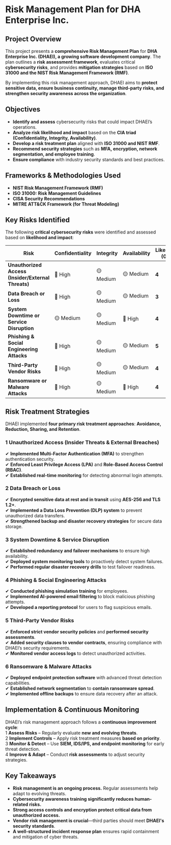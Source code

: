# Risk Management Plan for DHA Enterprise Inc.  

## Project Overview  
This project presents a **comprehensive Risk Management Plan** for **DHA Enterprise Inc. (DHAEI), a growing software development company**. The plan outlines a **risk assessment framework**, evaluates critical **cybersecurity risks**, and provides **mitigation strategies** based on **ISO 31000 and the NIST Risk Management Framework (RMF)**.  

By implementing this risk management approach, DHAEI aims to **protect sensitive data, ensure business continuity, manage third-party risks, and strengthen security awareness across the organization**.  

## Objectives  
- **Identify and assess** cybersecurity risks that could impact DHAEI’s operations.  
- **Analyze risk likelihood and impact** based on the **CIA triad (Confidentiality, Integrity, Availability)**.  
- **Develop a risk treatment plan** aligned with **ISO 31000 and NIST RMF**.  
- **Recommend security strategies** such as **MFA, encryption, network segmentation, and employee training**.  
- **Ensure compliance** with industry security standards and best practices.  

## Frameworks & Methodologies Used  
- **NIST Risk Management Framework (RMF)**  
- **ISO 31000: Risk Management Guidelines**  
- **CISA Security Recommendations**  
- **MITRE ATT&CK Framework (for Threat Modeling)**  

## Key Risks Identified  
The following **critical cybersecurity risks** were identified and assessed based on **likelihood and impact**:  

| **Risk**                           | **Confidentiality** | **Integrity** | **Availability** | **Likelihood (0-5)** | **Impact (0-10)** |  
|------------------------------------|--------------------|--------------|----------------|------------------|---------------|  
| **Unauthorized Access (Insider/External Threats)** | 🔴 High | 🟡 Medium | 🟡 Medium | **4** | **8** |  
| **Data Breach or Loss**            | 🔴 High | 🟡 Medium | 🟡 Medium | **3** | **9** |  
| **System Downtime or Service Disruption** | 🟡 Medium | 🟡 Medium | 🔴 High | **4** | **7** |  
| **Phishing & Social Engineering Attacks** | 🔴 High | 🟡 Medium | 🟡 Medium | **5** | **6** |  
| **Third-Party Vendor Risks**       | 🔴 High | 🟡 Medium | 🟡 Medium | **4** | **8** |  
| **Ransomware or Malware Attacks**  | 🔴 High | 🟡 Medium | 🔴 High | **4** | **9** |  

## Risk Treatment Strategies  
DHAEI implemented **four primary risk treatment approaches**: **Avoidance, Reduction, Sharing, and Retention**.  

### **1 Unauthorized Access (Insider Threats & External Breaches)**  
✔ **Implemented Multi-Factor Authentication (MFA)** to strengthen authentication security.  
✔ **Enforced Least Privilege Access (LPA)** and **Role-Based Access Control (RBAC)**.  
✔ **Established real-time monitoring** for detecting abnormal login attempts.  

### **2 Data Breach or Loss**  
✔ **Encrypted sensitive data at rest and in transit** using **AES-256 and TLS 1.2+**.  
✔ **Implemented a Data Loss Prevention (DLP) system** to prevent unauthorized data transfers.  
✔ **Strengthened backup and disaster recovery strategies** for secure data storage.  

### **3 System Downtime & Service Disruption**  
✔ **Established redundancy and failover mechanisms** to ensure high availability.  
✔ **Deployed system monitoring tools** to proactively detect system failures.  
✔ **Performed regular disaster recovery drills** to test failover readiness.  

### **4 Phishing & Social Engineering Attacks**  
✔ **Conducted phishing simulation training** for employees.  
✔ **Implemented AI-powered email filtering** to block malicious phishing attempts.  
✔ **Developed a reporting protocol** for users to flag suspicious emails.  

### **5 Third-Party Vendor Risks**  
✔ **Enforced strict vendor security policies** and **performed security assessments**.  
✔ **Added security clauses to vendor contracts**, ensuring compliance with DHAEI’s security requirements.  
✔ **Monitored vendor access logs** to detect unauthorized activities.  

### **6 Ransomware & Malware Attacks**  
✔ **Deployed endpoint protection software** with advanced threat detection capabilities.  
✔ **Established network segmentation** to **contain ransomware spread**.  
✔ **Implemented offline backups** to ensure data recovery after an attack.  

## Implementation & Continuous Monitoring  
DHAEI’s risk management approach follows a **continuous improvement cycle**:  
1 **Assess Risks** – Regularly evaluate **new and evolving threats**.  
2 **Implement Controls** – Apply risk treatment measures **based on priority**.  
3 **Monitor & Detect** – Use **SIEM, IDS/IPS, and endpoint monitoring** for early threat detection.  
4 **Improve & Adapt** – Conduct **risk assessments** to adjust security strategies.  

## Key Takeaways  
- **Risk management is an ongoing process.** Regular assessments help adapt to evolving threats.  
- **Cybersecurity awareness training significantly reduces human-related risks.**  
- **Strong access controls and encryption protect critical data from unauthorized access.**  
- **Vendor risk management is crucial**—third parties should meet **DHAEI's security standards**.  
- **A well-structured incident response plan** ensures rapid containment and mitigation of cyber threats.  



